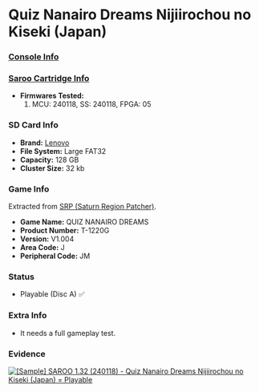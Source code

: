 # Quiz Nanairo Dreams Nijiirochou no Kiseki (Japan)

### [Console Info](../../../../Info/Consoles/VA13/README.md)

### [Saroo Cartridge Info](../../../../Info/Cartridges/RetroGameParadiseStore/1.32F/README.md)

- <b>Firmwares Tested:</b>
  1. MCU: 240118, SS: 240118, FPGA: 05

### SD Card Info

- <b>Brand:</b> [Lenovo](https://s.click.aliexpress.com/e/_DBowUFx)
- <b>File System:</b> Large FAT32
- <b>Capacity:</b> 128 GB
- <b>Cluster Size:</b> 32 kb

### Game Info

Extracted from [SRP (Saturn Region Patcher)](https://segaxtreme.net/resources/saturn-region-patcher.81/download).

- <b>Game Name:</b> QUIZ NANAIRO DREAMS
- <b>Product Number:</b> T-1220G
- <b>Version:</b> V1.004
- <b>Area Code:</b> J
- <b>Peripheral Code:</b> JM

### Status

- Playable (Disc A) :white_check_mark:

### Extra Info

- It needs a full gameplay test.

### Evidence

[![[Sample] SAROO 1.32 (240118) - Quiz Nanairo Dreams Nijiirochou no Kiseki (Japan) = Playable](https://img.youtube.com/vi/YgbM9KPl2OE/0.jpg)](https://www.youtube.com/watch?v=YgbM9KPl2OE)
